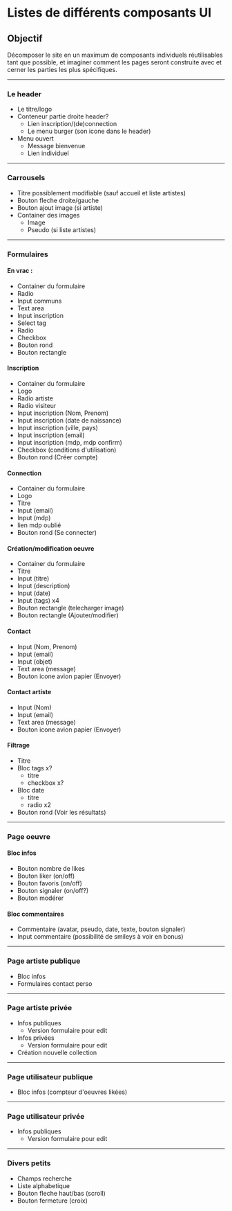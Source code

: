 # Listes de différents composants UI

## Objectif

Décomposer le site en un maximum de composants individuels réutilisables tant que possible, et imaginer comment les pages seront construite avec et cerner les parties les plus spécifiques.

---

### Le header

- Le titre/logo
- Conteneur partie droite header?
    - Lien inscription/(de)connection
    - Le menu burger (son icone dans le header)
- Menu ouvert
    - Message bienvenue
    - Lien individuel

---

### Carrousels 

- Titre possiblement modifiable (sauf accueil et liste artistes)
- Bouton fleche droite/gauche
- Bouton ajout image (si artiste)
- Container des images
    - Image
    - Pseudo (si liste artistes)

---

### Formulaires

#### En vrac :
- Container du formulaire
- Radio 
- Input communs 
- Text area
- Input inscription 
- Select tag
- Radio
- Checkbox 
- Bouton rond 
- Bouton rectangle

#### Inscription
- Container du formulaire
- Logo
- Radio artiste
- Radio visiteur
- Input inscription (Nom, Prenom)
- Input inscription (date de naissance)
- Input inscription (ville, pays)
- Input inscription (email)
- Input inscription (mdp, mdp confirm)
- Checkbox (conditions d'utilisation)
- Bouton rond (Créer compte)

#### Connection
- Container du formulaire
- Logo
- Titre
- Input (email)
- Input (mdp)
- lien mdp oublié
- Bouton rond (Se connecter)

#### Création/modification oeuvre
- Container du formulaire
- Titre
- Input (titre)
- Input (description)
- Input (date)
- Input (tags) x4
- Bouton rectangle (telecharger image)
- Bouton rectangle (Ajouter/modifier)

#### Contact
- Input (Nom, Prenom)
- Input (email)
- Input (objet)
- Text area (message)
- Bouton icone avion papier (Envoyer)

#### Contact artiste
- Input (Nom)
- Input (email)
- Text area (message)
- Bouton icone avion papier (Envoyer)

#### Filtrage
- Titre
- Bloc tags x?
    - titre
    - checkbox x?
- Bloc date
    - titre
    - radio x2
- Bouton rond (Voir les résultats)

---

### Page oeuvre

#### Bloc infos

- Bouton nombre de likes
- Bouton liker (on/off)
- Bouton favoris (on/off)
- Bouton signaler (on/off?)
- Bouton modérer 

#### Bloc commentaires

- Commentaire (avatar, pseudo, date, texte, bouton signaler)
- Input commentaire (possibilité de smileys à voir en bonus)

---

### Page artiste publique
- Bloc infos
- Formulaires contact perso

---

### Page artiste privée

- Infos publiques
    - Version formulaire pour edit
- Infos privées
    - Version formulaire pour edit
- Création nouvelle collection

---

### Page utilisateur publique
- Bloc infos (compteur d'oeuvres likées)

---

### Page utilisateur privée
- Infos publiques
    - Version formulaire pour edit

---

### Divers petits

- Champs recherche
- Liste alphabetique
- Bouton fleche haut/bas (scroll)
- Bouton fermeture (croix)






